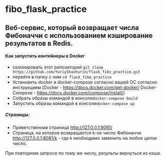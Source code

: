 # fibo_flask_practice
## Веб-сервис, который возвращает числа Фибоначчи с использованием кэширование результатов в Redis.

#### Как запустить контейнеры в Docker

* склонировать этот репозиторий ```git clone https://github.com/YuriyShashurin/flask_fibo_practice.git```
* перейти в папку с ним ```cd flask_fibo_practice```
* Установить docker и docker-compose согласно вашей ОС согласно инструкциям.(Docker - https://docs.docker.com/get-docker/ Docker-Compose - https://docs.docker.com/compose/install/)
* Собрать образы командой в консоли```docker-compose build```
* Запустить образы командой в консоли```docker-compose up```


##### Страницы: 
* Приветственная страница http://127.0.0.1:8081/
* Страница, на которое возвращается k-ое число Фибоначчи http://127.0.0.1:8081/k - где k необходимо заменить на любое целое число.

При повторном запросе по тому же числу, результы вернуться из кэша. 
